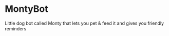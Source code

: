 # MontyBot
Little dog bot called Monty that lets you pet &amp; feed it and gives you friendly reminders
